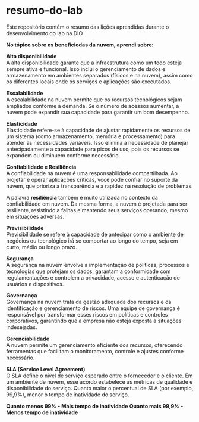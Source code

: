 # resumo-do-lab
Este repositório contém o resumo das lições aprendidas durante o desenvolvimento do lab na DIO

**No tópico sobre os benefíciodas da nuvem, aprendi sobre:**

**Alta disponibilidade**  
A alta disponibilidade garante que a infraestrutura como um todo esteja sempre ativa e funcional. Isso inclui o gerenciamento de dados e armazenamento em ambientes separados (físicos e na nuvem), assim como os diferentes locais onde os serviços e aplicações são executados.

**Escalabilidade**  
A escalabilidade na nuvem permite que os recursos tecnológicos sejam ampliados conforme a demanda. Se o número de acessos aumentar, a nuvem pode expandir sua capacidade para garantir um bom desempenho.

**Elasticidade**  
Elasticidade refere-se à capacidade de ajustar rapidamente os recursos de um sistema (como armazenamento, memória e processamento) para atender às necessidades variáveis. Isso elimina a necessidade de planejar antecipadamente a capacidade para picos de uso, pois os recursos se expandem ou diminuem conforme necessário.

**Confiabilidade e Resiliência**  
A confiabilidade na nuvem é uma responsabilidade compartilhada. Ao projetar e operar aplicações críticas, você pode confiar no suporte da nuvem, que prioriza a transparência e a rapidez na resolução de problemas.

A palavra **resiliência** também é muito utilizada no contexto da confiabilidade em nuvem. Da mesma forma, a nuvem é projetada para ser resiliente, resistindo a falhas e mantendo seus serviços operando, mesmo em situações adversas.

**Previsibilidade**  
Previsibilidade se refere à capacidade de antecipar como o ambiente de negócios ou tecnológico irá se comportar ao longo do tempo, seja em curto, médio ou longo prazo.

**Segurança**  
A segurança na nuvem envolve a implementação de políticas, processos e tecnologias que protejam os dados, garantam a conformidade com regulamentações e controlem a privacidade, acesso e autenticação de usuários e dispositivos.

**Governança**  
Governança na nuvem trata da gestão adequada dos recursos e da identificação e gerenciamento de riscos. Uma equipe de governança é responsável por transformar esses riscos em políticas e controles corporativos, garantindo que a empresa não esteja exposta a situações indesejadas.

**Gerenciabilidade**  
A nuvem permite um gerenciamento eficiente dos recursos, oferecendo ferramentas que facilitam o monitoramento, controle e ajustes conforme necessário.

**SLA (Service Level Agreement)**  
O SLA define o nível de serviço esperado entre o fornecedor e o cliente. Em um ambiente de nuvem, esse acordo estabelece as métricas de qualidade e disponibilidade do serviço. Quanto maior o percentual de SLA (por exemplo, 99,9%), menor o tempo de inatividade do serviço.

**Quanto menos 99% - Mais tempo de inatividade**
**Quanto mais 99,9% - Menos tempo de inatividade**
